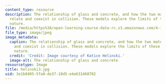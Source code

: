 ```yaml
---
content_type: resource
description: The relationship of glass and concrete, and how the two materials can
  relate and coexist in collision. These models explore the limits of these materials'
  nature.
file: /media/https%3A/open-learning-course-data-rc.s3.amazonaws.com/4-155b-architectural-design-level-iii-a-student-center-for-mit-fall-2004/3e1b84055fa0de3718d5e4e631460702_helinski3.jpg
file_type: image/jpeg
image_metadata:
  caption: The relationship of glass and concrete, and how the two materials can relate
    and coexist in collision. These models explore the limits of these materials'
    nature.
  credit: 'Credit: Image courtesy of Katice Helinski.'
  image-alt: The relationship of glass and concrete
resourcetype: Image
title: helinski3.jpg
uid: 3e1b8405-5fa0-de37-18d5-e4e631460702
---
```

